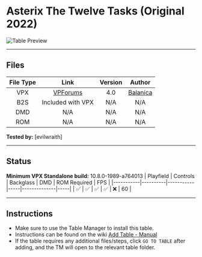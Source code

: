 # Asterix The Twelve Tasks (Original 2022)

![Table Preview](../../images/vpx-asterix.png)

---

## Files
| File Type | Link | Version | Author |
|:---------:|:----:|:-------:|:------:|
| VPX | [VPForums](https://www.vpforums.org/index.php?app=downloads&showfile=16674) | 4.0 | [Balanica](https://www.vpforums.org/index.php?showuser=154639) |
| B2S | Included with VPX | N/A | N/A |
| DMD | N/A | N/A | N/A |
| ROM | N/A | N/A | N/A |

**Tested by:** [evilwraith]

---

## Status 
**Minimum VPX Standalone build:** 10.8.0-1989-a764013
| Playfield | Controls | Backglass | DMD | ROM Required | FPS | 
|-----------|----------|-----------|-----|--------------|-----|
| :white_check_mark: | :white_check_mark: | :white_check_mark: | :white_check_mark: | :x: | 60 |

---

## Instructions

- Make sure to use the Table Manager to install this table.
- Instructions can be found on the wiki [Add Table - Manual](https://github.com/LegendsUnchained/vpx-standalone-alp4k/wiki/%5B04%5D-%F0%9F%A7%A1-TM-%E2%80%90-Other-Features#add-table---manual)
- If the table requires any additional files/steps, click `GO TO TABLE` after adding, and the TM will open to the relevant table folder.

